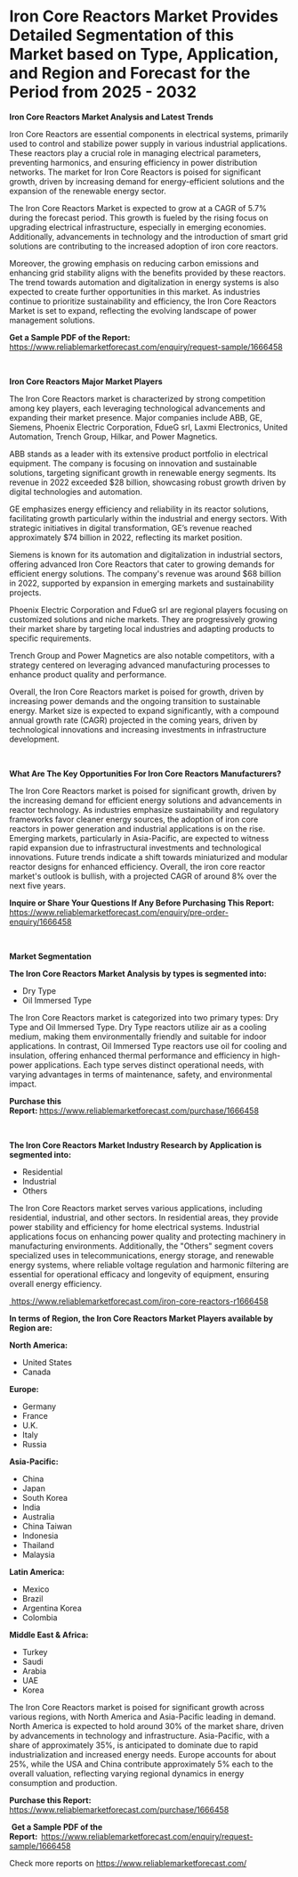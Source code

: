 <p><h1>Iron Core Reactors Market Provides Detailed Segmentation of this Market based on Type, Application, and Region and Forecast for the Period from 2025 - 2032</h1></p><p><strong>Iron Core Reactors Market Analysis and Latest Trends</strong></p>
<p><p>Iron Core Reactors are essential components in electrical systems, primarily used to control and stabilize power supply in various industrial applications. These reactors play a crucial role in managing electrical parameters, preventing harmonics, and ensuring efficiency in power distribution networks. The market for Iron Core Reactors is poised for significant growth, driven by increasing demand for energy-efficient solutions and the expansion of the renewable energy sector.</p><p>The Iron Core Reactors Market is expected to grow at a CAGR of 5.7% during the forecast period. This growth is fueled by the rising focus on upgrading electrical infrastructure, especially in emerging economies. Additionally, advancements in technology and the introduction of smart grid solutions are contributing to the increased adoption of iron core reactors.</p><p>Moreover, the growing emphasis on reducing carbon emissions and enhancing grid stability aligns with the benefits provided by these reactors. The trend towards automation and digitalization in energy systems is also expected to create further opportunities in this market. As industries continue to prioritize sustainability and efficiency, the Iron Core Reactors Market is set to expand, reflecting the evolving landscape of power management solutions.</p></p>
<p><strong>Get a Sample PDF of the Report:&nbsp;</strong> <a href="https://www.reliablemarketforecast.com/enquiry/request-sample/1666458?utm_campaign=2739&utm_medium=2&utm_source=Github&utm_content=ia&utm_term=06032025&utm_id=iron-core-reactors">https://www.reliablemarketforecast.com/enquiry/request-sample/1666458</a></p>
<p>&nbsp;</p>
<p><strong>Iron Core Reactors Major Market Players</strong></p>
<p><p>The Iron Core Reactors market is characterized by strong competition among key players, each leveraging technological advancements and expanding their market presence. Major companies include ABB, GE, Siemens, Phoenix Electric Corporation, FdueG srl, Laxmi Electronics, United Automation, Trench Group, Hilkar, and Power Magnetics.</p><p>ABB stands as a leader with its extensive product portfolio in electrical equipment. The company is focusing on innovation and sustainable solutions, targeting significant growth in renewable energy segments. Its revenue in 2022 exceeded $28 billion, showcasing robust growth driven by digital technologies and automation.</p><p>GE emphasizes energy efficiency and reliability in its reactor solutions, facilitating growth particularly within the industrial and energy sectors. With strategic initiatives in digital transformation, GE’s revenue reached approximately $74 billion in 2022, reflecting its market position.</p><p>Siemens is known for its automation and digitalization in industrial sectors, offering advanced Iron Core Reactors that cater to growing demands for efficient energy solutions. The company's revenue was around $68 billion in 2022, supported by expansion in emerging markets and sustainability projects.</p><p>Phoenix Electric Corporation and FdueG srl are regional players focusing on customized solutions and niche markets. They are progressively growing their market share by targeting local industries and adapting products to specific requirements.</p><p>Trench Group and Power Magnetics are also notable competitors, with a strategy centered on leveraging advanced manufacturing processes to enhance product quality and performance.</p><p>Overall, the Iron Core Reactors market is poised for growth, driven by increasing power demands and the ongoing transition to sustainable energy. Market size is expected to expand significantly, with a compound annual growth rate (CAGR) projected in the coming years, driven by technological innovations and increasing investments in infrastructure development.</p></p>
<p>&nbsp;</p>
<p><strong>What Are The Key Opportunities For Iron Core Reactors Manufacturers?</strong></p>
<p><p>The Iron Core Reactors market is poised for significant growth, driven by the increasing demand for efficient energy solutions and advancements in reactor technology. As industries emphasize sustainability and regulatory frameworks favor cleaner energy sources, the adoption of iron core reactors in power generation and industrial applications is on the rise. Emerging markets, particularly in Asia-Pacific, are expected to witness rapid expansion due to infrastructural investments and technological innovations. Future trends indicate a shift towards miniaturized and modular reactor designs for enhanced efficiency. Overall, the iron core reactor market's outlook is bullish, with a projected CAGR of around 8% over the next five years.</p></p>
<p><strong>Inquire or Share Your Questions If Any Before Purchasing This Report:</strong> <a href="https://www.reliablemarketforecast.com/enquiry/pre-order-enquiry/1666458?utm_campaign=2739&utm_medium=2&utm_source=Github&utm_content=ia&utm_term=06032025&utm_id=iron-core-reactors">https://www.reliablemarketforecast.com/enquiry/pre-order-enquiry/1666458</a></p>
<p>&nbsp;</p>
<p><strong>Market Segmentation</strong></p>
<p><strong>The Iron Core Reactors Market Analysis by types is segmented into:</strong></p>
<p><ul><li>Dry Type</li><li>Oil Immersed Type</li></ul></p>
<p><p>The Iron Core Reactors market is categorized into two primary types: Dry Type and Oil Immersed Type. Dry Type reactors utilize air as a cooling medium, making them environmentally friendly and suitable for indoor applications. In contrast, Oil Immersed Type reactors use oil for cooling and insulation, offering enhanced thermal performance and efficiency in high-power applications. Each type serves distinct operational needs, with varying advantages in terms of maintenance, safety, and environmental impact.</p></p>
<p><strong>Purchase this Report:&nbsp;</strong><a href="https://www.reliablemarketforecast.com/purchase/1666458?utm_campaign=2739&utm_medium=2&utm_source=Github&utm_content=ia&utm_term=06032025&utm_id=iron-core-reactors">https://www.reliablemarketforecast.com/purchase/1666458</a></p>
<p>&nbsp;</p>
<p><strong>The Iron Core Reactors Market Industry Research by Application is segmented into:</strong></p>
<p><ul><li>Residential</li><li>Industrial</li><li>Others</li></ul></p>
<p><p>The Iron Core Reactors market serves various applications, including residential, industrial, and other sectors. In residential areas, they provide power stability and efficiency for home electrical systems. Industrial applications focus on enhancing power quality and protecting machinery in manufacturing environments. Additionally, the "Others" segment covers specialized uses in telecommunications, energy storage, and renewable energy systems, where reliable voltage regulation and harmonic filtering are essential for operational efficacy and longevity of equipment, ensuring overall energy efficiency.</p></p>
<p><a href="https://www.reliablemarketforecast.com/iron-core-reactors-r1666458?utm_campaign=2739&utm_medium=2&utm_source=Github&utm_content=ia&utm_term=06032025&utm_id=iron-core-reactors">&nbsp;https://www.reliablemarketforecast.com/iron-core-reactors-r1666458</a></p>
<p><strong>In terms of Region, the Iron Core Reactors Market Players available by Region are:</strong></p>
<p>
    <p> <strong> North America: </strong>
        <ul>
            <li>United States</li>
            <li>Canada</li>
        </ul>
        </p> 
    <p> <strong> Europe: </strong>
        <ul>
            <li>Germany</li>
            <li>France</li>
            <li>U.K.</li>
            <li>Italy</li>
            <li>Russia</li>
        </ul>
        </p> 
    <p> <strong> Asia-Pacific: </strong>
        <ul>
            <li>China</li>
            <li>Japan</li>
            <li>South Korea</li>
            <li>India</li>
            <li>Australia</li>
            <li>China Taiwan</li>
            <li>Indonesia</li>
            <li>Thailand</li>
            <li>Malaysia</li>
        </ul>
        </p> 
    <p> <strong> Latin America: </strong>
        <ul>
            <li>Mexico</li>
            <li>Brazil</li>
            <li>Argentina Korea</li>
            <li>Colombia</li>
        </ul>
        </p> 
    <p> <strong> Middle East & Africa: </strong>
        <ul>
            <li>Turkey</li>
            <li>Saudi</li>
            <li>Arabia</li>
            <li>UAE</li>
            <li>Korea</li>
        </ul>
    </p>
    </p>
<p><p>The Iron Core Reactors market is poised for significant growth across various regions, with North America and Asia-Pacific leading in demand. North America is expected to hold around 30% of the market share, driven by advancements in technology and infrastructure. Asia-Pacific, with a share of approximately 35%, is anticipated to dominate due to rapid industrialization and increased energy needs. Europe accounts for about 25%, while the USA and China contribute approximately 5% each to the overall valuation, reflecting varying regional dynamics in energy consumption and production.</p></p>
<p><strong>Purchase this Report: </strong><a href="https://www.reliablemarketforecast.com/purchase/1666458?utm_campaign=2739&utm_medium=2&utm_source=Github&utm_content=ia&utm_term=06032025&utm_id=iron-core-reactors">https://www.reliablemarketforecast.com/purchase/1666458</a></p>
<p>&nbsp;<strong>Get a Sample PDF of the Report:&nbsp;&nbsp;</strong><a href="https://www.reliablemarketforecast.com/enquiry/request-sample/1666458?utm_campaign=2739&utm_medium=2&utm_source=Github&utm_content=ia&utm_term=06032025&utm_id=iron-core-reactors">https://www.reliablemarketforecast.com/enquiry/request-sample/1666458</a></p>
<p><strong></strong></p>
<p>Check more reports on <a href="https://www.reliablemarketforecast.com/?utm_campaign=2739&utm_medium=2&utm_source=Github&utm_content=ia&utm_term=06032025&utm_id=iron-core-reactors">https://www.reliablemarketforecast.com/</a></p>
